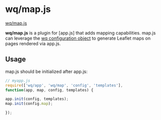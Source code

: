 wq/map.js
======

[wq/map.js]

**wq/map.js** is a plugin for [app.js] that adds mapping capabilities.  map.js can  leverage the [wq configuration object] to generate Leaflet maps on pages rendered via app.js.

## Usage
map.js should be initialized after app.js:
```javascript
// myapp.js
require(['wq/app', 'wq/map', 'config', 'templates'],
function(app, map, config, templates) {

app.init(config, templates);
map.init(config.map);

});
```

[wq configuration object]: http://wq.io/docs/config
[wq/map.js]: https://github.com/wq/wq.app/blob/master/js/wq/map.js
